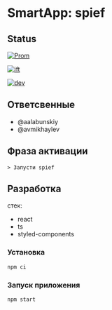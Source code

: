 # SmartApp: spief

## Status

[![Prom](https://img.shields.io/endpoint?url=https%3A%2F%2Finfo-qfcoqas56lk4.runkit.sh%2F%3Fservice%3Dspief)](https://spief.prom.app.sberdevices.ru)

[![ift](https://img.shields.io/endpoint?url=https%3A%2F%2Finfo-qfcoqas56lk4.runkit.sh%2F%3Fservice%3Dspief%26stand%3Dift)](https://spief.ift.app.sberdevices.ru)

[![dev](https://img.shields.io/endpoint?url=https%3A%2F%2Finfo-qfcoqas56lk4.runkit.sh%2F%3Fservice%3Dspief%26stand%3Ddev)](https://spief.dev.app.sberdevices.ru)

## Ответсвенные

-   @aalabunskiy
-   @avmikhaylev

## Фраза активации

```
> Запусти spief
```

## Разработка

стек:

-   react
-   ts
-   styled-components

### Установка

```sh
npm ci
```

### Запуск приложения

```sh
npm start
```
